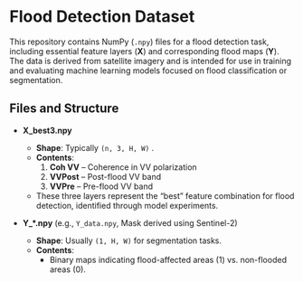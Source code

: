# Flood Detection Dataset

This repository contains NumPy (`.npy`) files for a flood detection task, including essential feature layers (**X**) and corresponding flood maps (**Y**). The data is derived from satellite imagery and is intended for use in training and evaluating machine learning models focused on flood classification or segmentation.

## Files and Structure

- **X_best3.npy**  
  - **Shape**: Typically `(n, 3, H, W)` .
  - **Contents**:  
    1. **Coh VV** – Coherence in VV polarization  
    2. **VVPost** – Post-flood VV band  
    3. **VVPre** – Pre-flood VV band  
  - These three layers represent the “best” feature combination for flood detection, identified through model experiments.

- **Y_*.npy** (e.g., `Y_data.npy`, Mask derived using Sentinel-2)  
  - **Shape**: Usually `(1, H, W)` for segmentation tasks.  
  - **Contents**:  
    - Binary maps indicating flood-affected areas (1) vs. non-flooded areas (0).  

